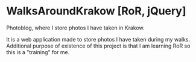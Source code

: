 WalksAroundKrakow [RoR, jQuery]
=================

Photoblog, where I store photos I have taken in Krakow.

It is a web application made to store photos I have taken during my walks. Additional purpose of existence of this project is that I am learning RoR so this is a "training" for me.
